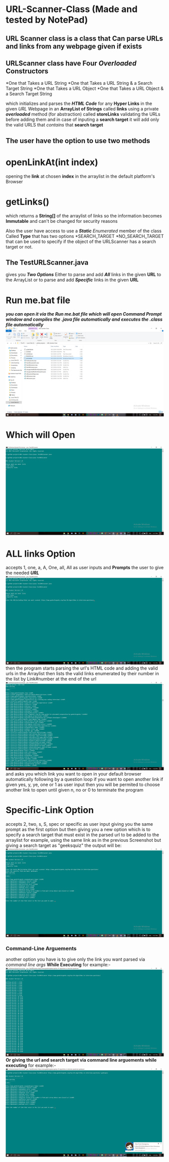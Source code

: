 # URL-Scanner-Class (Made and tested by NotePad)
## URL Scanner class is a class that Can parse URLs and links from any webpage given if exists 
URLScanner class have **Four _Overloaded_ Constructors**
-----
*One that Takes a URL String
*One that Takes a URL String & a Search Target String
*One that Takes a URL Object
*One that Takes a URL Object & a Search Target String

which initializes and parses the **_HTML Code_** for any **Hyper Links** in the given _URL_ Webpage in an **ArrayList of Strings** called **links**
using a private _**overloaded**_ method (for abstraction) called **storeLinks** validating the URLs before adding them and in case of inputing a **search target** it will add only the valid URLS that _contains_ that **search target** 

The user have the option to use two methods 
---
# openLinkAt(int index)
opening the **link** at chosen **index** in the arraylist in the default platform's Browser

# getLinks()
which returns a **String[]** of the arraylist of links so the information becomes **Immutable** and can't be changed for security reasons

Also the user have access to use a **_Static_** _Enumerated_ member of the class Called **Type** that has two options
*SEARCH_TARGET
*NO_SEARCH_TARGET
that can be used to specify if the object of the URLScanner has a search target or not.

## The TestURLScanner.java 
gives you **_Two Options_** 
Either to parse and add _**All**_ links in the given **URL** to the ArrayList
or to parse and add ***Specific*** links in the given **URL**
# Run me.bat file 
_**you can open it via the Run me.bat file which will open Command Prompt window and compiles the .java file automatically and executes the .class file automatically**_ 
![ScreenShot](https://github.com/hisham-maged10/URL-Scanner-Class/blob/master/Screenshot%20(2034).png)
# Which will Open
![ScreenShot](https://github.com/hisham-maged10/URL-Scanner-Class/blob/master/Screenshot%20(2027).png)
# ALL links Option
accepts 1, one, a, A, One, all, All as user inputs
and **Prompts** the user to give the needed _**URL**_ 
![ScreenShot](https://github.com/hisham-maged10/URL-Scanner-Class/blob/master/Screenshot%20(2028).png)
then the program starts parsing the url's HTML code and adding the valid urls in the Arraylist 
then lists the valid links enumerated by their number in the list by  Link#number at the end of the url
![ScreenShot](https://github.com/hisham-maged10/URL-Scanner-Class/blob/master/Screenshot%20(2029).png)
and asks you which link you want to open in your default browser automatically
following by a question loop if you want to open another link
if given yes, y, ye, one or 1 as user input then you will be permited to choose another link to open
until given n, no or 0 to terminate the program
# Specific-Link Option
accepts 2, two, s, S, spec or specific as user input
giving you the same prompt as the first option but then giving you a new option which is to specify a search target that must exist in the parsed url to be added to the arraylist
for example, using the same link as in the previous Screenshot but giving a search target as "geeksquiz"
the output will be:
![ScreenShot](https://github.com/hisham-maged10/URL-Scanner-Class/blob/master/Screenshot%20(2030).png)

### Command-Line Arguements
another option you have is to give only the link you want parsed via _command line args_ **While Executing**
for example:-
![ScreenShot](https://github.com/hisham-maged10/URL-Scanner-Class/blob/master/Screenshot%20(2031).png)
**Or giving the url and search target via command line arguements while executing**
for example:-
![ScreenShot](https://github.com/hisham-maged10/URL-Scanner-Class/blob/master/Screenshot%20(2032).png)
